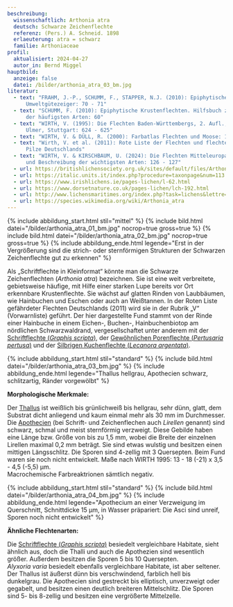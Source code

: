 ```yaml
---
beschreibung:
  wissenschaftlich: Arthonia atra
  deutsch: Schwarze Zeichenflechte
  referenz: (Pers.) A. Schneid. 1898
  erlaeuterung: atra = schwarz
  familie: Arthoniaceae
profil:
  aktualisiert: 2024-04-27
  autor_in: Bernd Miggel
hauptbild:
  anzeige: false
  datei: /bilder/arthonia_atra_03_bm.jpg
literatur:
  - text: "FRAHM, J.-P., SCHUMM, F., STAPPER, N.J. (2010): Epiphytische Flechten als
      Umweltgütezeiger: 70 - 71"
  - text: "SCHUMM, F. (2010): Epiphytische Krustenflechten. Hilfsbuch zum Bestimmen
      der häufigsten Arten: 60"
  - text: "WIRTH, V. (1995): Die Flechten Baden-Württembergs, 2. Aufl., 1006 S.;
      Ulmer, Stuttgart: 624 - 625"
  - text: "WIRTH, V. & DÜLL, R. (2000): Farbatlas Flechten und Moose: 153"
  - text: "Wirth, V. et al. (2011): Rote Liste der Flechten und flechtenbewohnende
      Pilze Deutschlands"
  - text: "WIRTH, V. & KIRSCHBAUM, U. (2024): Die Flechten Mitteleuropas. Bestimmung
      und Beschreibung der wichtigsten Arten: 126 - 127"
  - url: https://britishlichensociety.org.uk/sites/default/files/Arthonia%20atra.pdf
  - url: https://italic.units.it/index.php?procedure=taxonpage&num=113
  - url: https://www.irishlichens.ie/pages-lichen/l-62.html
  - url: https://www.dorsetnature.co.uk/pages-lichen/lch-192.html
  - url: http://www.lichensmaritimes.org/index.php?task=lichens&lettre=A&lang=en
  - url: https://species.wikimedia.org/wiki/Arthonia_atra
---
```

{% include abbildung_start.html stil="mittel" %}
{% include bild.html datei="/bilder/arthonia_atra_01_bm.jpg" nocrop=true gross=true %}
{% include bild.html datei="/bilder/arthonia_atra_02_bm.jpg" nocrop=true gross=true %}
{% include abbildung_ende.html legende="Erst in der Vergrößerung sind die strich- oder sternförmigen Strukturen der Schwarzen Zeichenflechte gut zu erkennen" %}

Als „Schriftflechte in Kleinformat“ könnte man die Schwarze Zeichenflechten (*Arthonia atra*) bezeichnen. Sie ist eine weit verbreitete, gebietsweise häufige, mit Hilfe einer starken Lupe bereits vor Ort erkennbare Krustenflechte. Sie wächst auf glatten Rinden von Laubbäumen, wie Hainbuchen und Eschen oder auch an Weißtannen. In der Roten Liste gefährdeter Flechten Deutschlands (2011) wird sie in der Rubrik „V“ (Vorwarnliste) geführt. Der hier dargestellte Fund stammt von der Rinde einer Hainbuche in einem Eichen-, Buchen-, Hainbuchenbiotop am nördlichen Schwarzwaldrand, vergesellschaftet unter anderem mit der [Schriftflechte (*Graphis scripta*)](/pilze/graphis-scripta-schriftflechte), der [Gewöhnlichen Porenflechte (*Pertusaria pertusa*)](/pilze/pertusaria-pertusa-gewöhnliche-porenflechte) und der [Silbrigen Kuchenflechte (*Lecanora argentata*)](/pilze/lecanora-argentata-silbrige-kuchenflechte).

{% include abbildung_start.html stil="standard" %}
{% include bild.html datei="/bilder/arthonia_atra_03_bm.jpg" %}
{% include abbildung_ende.html legende="Thallus hellgrau, Apothecien schwarz, schlitzartig, Ränder vorgewölbt" %}

**Morphologische Merkmale:**

Der [Thallus](Thallus "Glossar") ist weißlich bis grünlichweiß bis hellgrau, sehr dünn, glatt,  dem Substrat dicht anliegend und kaum einmal mehr als 30 mm im Durchmesser. Die [Apothecien](Apothecien "Glossar") (bei Schrift- und Zeichenflechen auch *Lirellen* genannt) sind schwarz, schmal und meist sternförmig verzweigt. Diese Gebilde haben eine Länge bzw. Größe von bis zu 1,5 mm, wobei die Breite der einzelnen Lirellen maximal 0,2 mm beträgt. Sie sind etwas wulstig und besitzen einen mittigen Längsschlitz. Die Sporen sind 4-zellig mit 3 Quersepten. Beim Fund waren sie noch nicht entwickelt. Maße nach WIRTH 1995: 13 - 18 (-21) x 3,5 - 4,5 (-5,5) µm.\
Macrochemische Farbreaktrionen sämtlich negativ.

{% include abbildung_start.html stil="standard" %}
{% include bild.html datei="/bilder/arthonia_atra_04_bm.jpg" %}
{% include abbildung_ende.html legende="Apothecium an einer Verzweigung im Querschnitt, Schnittdicke 15 µm, in Wasser präpariert: Die Asci sind unreif, Sporen noch nicht entwickelt" %}

**Ähnliche Flechtenarten:**

Die [Schriftflechte (*Graphis scripta*)](/pilze/graphis-scripta-schriftflechte) besiedelt vergleichbare Habitate, sieht ähnlich aus, doch die Thalli und auch die Apothezien sind wesentlich größer. Außerdem besitzen die Sporen 5 bis 10 Quersepten.\
*Alyxoria varia* besiedelt ebenfalls vergleichbare Habitate, ist aber seltener.  Der Thallus ist äußerst dünn bis verschwindend, farblich hell bis dunkelgrau. Die Apothecien sind gestreckt bis elliptisch, unverzweigt oder gegabelt, und besitzen einen deutlich breiteren Mittelschlitz. Die Sporen sind 5- bis 8-zellig und besitzen eine vergrößerte Mittelzelle.